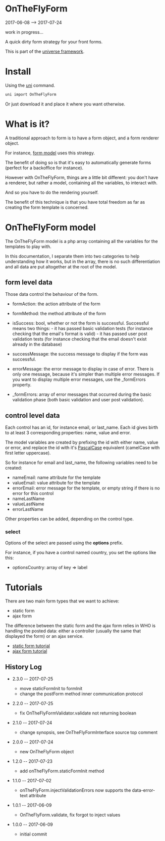 OnTheFlyForm
===================
2017-06-08 --> 2017-07-24

work in progress...


A quick dirty form strategy for your front forms.


This is part of the [universe framework](https://github.com/karayabin/universe-snapshot).



Install
==========
Using the [uni](https://github.com/lingtalfi/universe-naive-importer) command.
```bash
uni import OnTheFlyForm
```

Or just download it and place it where you want otherwise.





What is it?
=================

A traditional approach to form is to have a form object, and a form renderer object.

For instance, [form model](https://github.com/lingtalfi/formmodel) uses this strategy.

The benefit of doing so is that it's easy to automatically generate forms (perfect for a backoffice for instance).

However with OnTheFlyForm, things are a little bit different: you don't have a renderer, but rather a model,
containing all the variables, to interact with.

And so you have to do the rendering yourself.

The benefit of this technique is that you have total freedom as far as creating the form template is concerned. 



OnTheFlyForm model
=======================

The OnTheFlyForm model is a php array containing all the variables for the templates to play with.

In this documentation, I separate them into two categories to help understanding how it works,
but in the array, there is no such differentiation and all data are put altogether at the root of the model.


form level data
------------------
Those data control the behaviour of the form.

- formAction: the action attribute of the form
- formMethod: the method attribute of the form
- isSuccess: bool, whether or not the form is successful.
                    Successful means two things:
                    - it has passed basic validation tests (for instance checking that the email's format is valid)
                    - it has passed user post validation tests (for instance checking that the email doesn't exist already in the database)
                    
                    
- successMessage: the success message to display if the form was successful.
- errorMessage: the error message to display in case of error. There is only one message, because it's simpler than multiple error messages.
                    If you want to display multiple error messages, use the _formErrors property.

- _formErrors: array of error messages that occurred during the basic validation phase (both basic validation and user post validation).
                    
                    
 
control level data
--------------------

Each control has an id, for instance email, or last_name.
Each id gives birth to at least 3 corresponding properties: name, value and error.

The model variables are created by prefixing the id with either name, value or error,
and replace the id with it's [PascalCase](https://github.com/lingtalfi/ConventionGuy/blob/master/nomenclature.stringCases.eng.md) equivalent (camelCase with first letter uppercase). 


So for instance for email and last_name, the following variables need to be created:



- nameEmail: name attribute for the template
- valueEmail: value attribute for the template
- errorEmail: error message for the template, or empty string if there is no error for this control
- nameLastName
- valueLastName
- errorLastName



Other properties can be added, depending on the control type.

### select

Options of the select are passed using the **options** prefix.

For instance, if you have a control named country, you set the options like this:

- optionsCountry: array of key => label 


Tutorials
==============

There are two main form types that we want to achieve:

- static form
- ajax form


The difference between the static form and the ajax form relies in WHO is handling
the posted data: either a controller (usually the same that displayed the form) or an ajax service.

- [static form tutorial](https://github.com/lingtalfi/OnTheFlyForm/blob/master/doc/tutorial/static-form.md)
- [ajax form tutorial](https://github.com/lingtalfi/OnTheFlyForm/blob/master/doc/tutorial/ajax-form.md)





History Log
------------------
    
- 2.3.0 -- 2017-07-25

    - move staticFormInit to formInit
    - change the postForm method inner communication protocol 
    
- 2.2.0 -- 2017-07-25

    - fix OnTheFlyFormValidator.validate not returning boolean
    
- 2.1.0 -- 2017-07-24

    - change synopsis, see OnTheFlyFormInterface source top comment
    
- 2.0.0 -- 2017-07-24

    - new OnTheFlyForm object
    
- 1.2.0 -- 2017-07-23

    - add onTheFlyForm.staticFormInit method
    
- 1.1.0 -- 2017-07-02

    - onTheFlyForm.injectValidationErrors now supports the data-error-text attribute

- 1.0.1 -- 2017-06-09

    - OnTheFlyForm.validate, fix forgot to inject values
    
- 1.0.0 -- 2017-06-09

    - initial commit
    
 